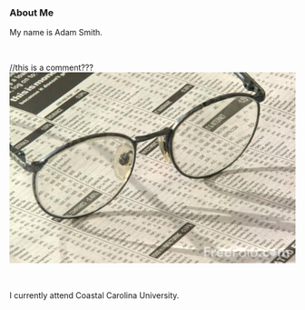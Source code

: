 ### About Me
My name is Adam Smith.

<br/>

//this is a comment???
![Alt text](image.jpg)

<br/>

I currently attend Coastal Carolina University.
